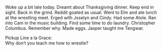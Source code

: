 Woke up a bit late today. Dreamt about Thanksgiving dinner. Keep end in sight. Back in the grind. Reddit goated as usual. Went to Elm and ate lunch at the wrestling meet. Erged with Jsselyn and Cindy. Had some Atole. Ran into Cam in the music building. Find some time to do laundry. Christopher Columbus.  Remember why. Made eggs. Jasper taught me Tengwar.

Pickup Line a la Grace:  
Why don’t you teach me how to wrestle?